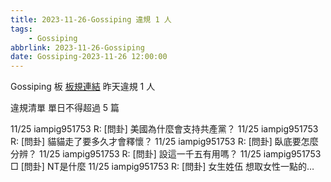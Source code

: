 ```yaml
---
title: 2023-11-26-Gossiping 違規 1 人
tags:
    - Gossiping
abbrlink: 2023-11-26-Gossiping
date: Gossiping-2023-11-26 12:00:00
---
```

Gossiping 板 [板規連結](https://www.ptt.cc/bbs/Gossiping/M.1637425085.A.07D.html)
昨天違規 1 人
<!-- more -->

違規清單
單日不得超過 5 篇

11/25 iampig951753 R: [問卦] 美國為什麼會支持共產黨？
11/25 iampig951753 R: [問卦] 貓貓走了要多久才會釋懷？
11/25 iampig951753 R: [問卦] 臥底要怎麼分辨？
11/25 iampig951753 R: [問卦] 設這一千五有用嗎？
11/25 iampig951753 □ [問卦] NT是什麼
11/25 iampig951753 R: [問卦] 女生姓伍 想取女性一點的…